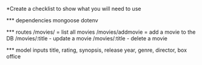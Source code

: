 *Create a checklist to show what you will need to use


*** dependencies
mongoose
dotenv


*** routes
/movies/ = list all movies
/movies/addmovie = add a movie to the DB
/movies/:title - update a movie
/movies/:title - delete a movie


*** model inputs
title, rating, synopsis, release year, genre, director, box office


     
